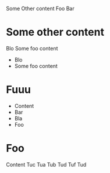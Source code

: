 Some Other content
Foo
Bar

# Some other content
Blo
Some foo content
- Blo
- Some foo content

# Fuuu
- Content
- Bar
- Bla
- Foo

# Foo
Content
Tuc
Tua
Tub
Tud
Tuf
Tud
